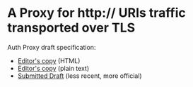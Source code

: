 # A Proxy for http:// URIs traffic transported over TLS



Auth Proxy draft specification:
* [Editor's copy](https://http2.github.com/http2-spec/index.html) (HTML)
* [Editor's copy](https://http2.github.com/http2-spec/index.txt) (plain text)
* [Submitted Draft](http://tools.ietf.org/html/draft-loreto-httpbis-explicitly-auth-proxy-00) (less recent, more official)
